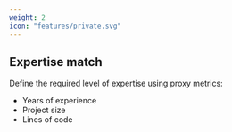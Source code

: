 ```yaml
---
weight: 2
icon: "features/private.svg"
---
```


## Expertise match

Define the required level of expertise using proxy metrics:

* Years of experience
* Project size
* Lines of code